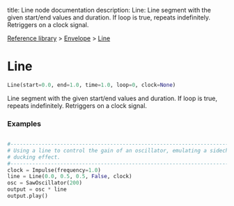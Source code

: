 title: Line node documentation
description: Line: Line segment with the given start/end values and duration. If loop is true, repeats indefinitely. Retriggers on a clock signal.

[Reference library](../../index.md) > [Envelope](../index.md) > [Line](index.md)

# Line

```python
Line(start=0.0, end=1.0, time=1.0, loop=0, clock=None)
```

Line segment with the given start/end values and duration. If loop is true, repeats indefinitely. Retriggers on a clock signal.

### Examples

```python

#-------------------------------------------------------------------------------
# Using a line to control the gain of an oscillator, emulating a sidechain 
# ducking effect.
#-------------------------------------------------------------------------------
clock = Impulse(frequency=1.0)
line = Line(0.0, 0.5, 0.5, False, clock)
osc = SawOscillator(200)
output = osc * line
output.play()

```

